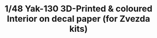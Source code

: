 ---
layout: product
title: "1/48 Yak-130 3D-Printed & coloured Interior on decal paper (for Zvezda kits)"
price: "2600" 
desc: "3D Dekal"
img_path: "/assets/img/QD48007.webp"
brand: "Quinta Studio"
available: false
special_offer: false
new: false
soon: false
cat: "010000"
subcat: "016000"
subsubcat: "0N/A"
sifra: "QD48007"
popular: false
spec: false
---